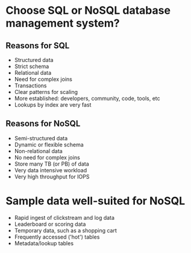 # Choose SQL or NoSQL database management system?

## Reasons for SQL

- Structured data
- Strict schema
- Relational data
- Need for complex joins
- Transactions
- Clear patterns for scaling
- More established: developers, community, code, tools, etc
- Lookups by index are very fast

## Reasons for NoSQL

- Semi-structured data
- Dynamic or flexible schema
- Non-relational data
- No need for complex joins
- Store many TB (or PB) of data
- Very data intensive workload
- Very high throughput for IOPS

# Sample data well-suited for NoSQL

- Rapid ingest of clickstream and log data
- Leaderboard or scoring data
- Temporary data, such as a shopping cart
- Frequently accessed ('hot') tables
- Metadata/lookup tables
